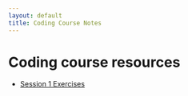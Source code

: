 ```yaml
---
layout: default
title: Coding Course Notes
---
```


# Coding course resources

- [Session 1 Exercises](./session1)

<!-- - [Session 2 Cheatsheet](./session2_cheatsheet)
- [Session 2 Notes](./session2_notes)
- [Session 3 Cheatsheet](./session3_cheatsheet)
- [Session 3 Notes](./session3_notes) -->

<!-- ## Final session

- [Javascript app](http://nhswhocares.info)
- [Javascript app code](https://github.com/TomClose/nhshackday)
- [Visualisation example](./pull_tree)
- [D3 site](http://d3js.org/)
- [AARRR: Startup metrics for pirates](http://500hats.typepad.com/500blogs/2007/09/startup-metrics.html)
- [Rails app](http://nameless-reef-9520.herokuapp.com)
- [Google analytics](http://www.google.co.uk/analytics/)
- [Mixpanel](http://mixpanel.com)
- [Feedback](https://docs.google.com/forms/d/1M4kWyGsbz6dl0NIMXvVJ3tHg0deY6AIvQa9mFeWD41k/viewform) -->
